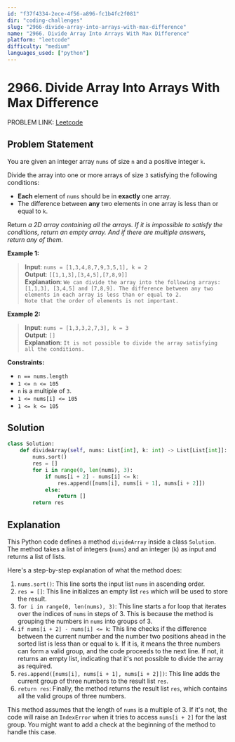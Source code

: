 ```yaml
---
id: "f37f4334-2ece-4f56-a896-fc1b4fc2f081"
dir: "coding-challenges"
slug: "2966-divide-array-into-arrays-with-max-difference"
name: "2966. Divide Array Into Arrays With Max Difference"
platform: "leetcode"
difficulty: "medium"
languages_used: ["python"]
---
```


# 2966. Divide Array Into Arrays With Max Difference

PROBLEM LINK: [Leetcode](https://leetcode.com/problems/divide-array-into-arrays-with-max-difference/)

## Problem Statement

You are given an integer array `nums` of size `n` and a positive integer `k`.

Divide the array into one or more arrays of size `3` satisfying the following conditions:

- **Each** element of `nums` should be in **exactly** one array.
- The difference between **any** two elements in one array is less than or equal to `k`.

Return *a 2D array containing all the arrays. If it is impossible to satisfy the conditions, return an empty array. And if there are multiple answers, return any of them.*

**Example 1:**

> **Input**: `nums = [1,3,4,8,7,9,3,5,1], k = 2`  
> **Output**: `[[1,1,3],[3,4,5],[7,8,9]]`  
> **Explanation**: `We can divide the array into the following arrays: [1,1,3], [3,4,5] and [7,8,9]. The difference between any two elements in each array is less than or equal to 2.`  
> `Note that the order of elements is not important.`

**Example 2:**

> **Input**: `nums = [1,3,3,2,7,3], k = 3`  
> **Output**: `[]`  
> **Explanation**: `It is not possible to divide the array satisfying all the conditions.`

**Constraints:**

- `n == nums.length`
- `1 <= n <= 105`
- `n` is a multiple of `3`.
- `1 <= nums[i] <= 105`
- `1 <= k <= 105`

## Solution

```python
class Solution:
    def divideArray(self, nums: List[int], k: int) -> List[List[int]]:
        nums.sort()
        res = []
        for i in range(0, len(nums), 3):
            if nums[i + 2] - nums[i] <= k:
                res.append([nums[i], nums[i + 1], nums[i + 2]])
            else:
                return []
        return res
```

## Explanation

This Python code defines a method `divideArray` inside a class `Solution`. The method takes a list of integers (`nums`) and an integer (`k`) as input and returns a list of lists.

Here's a step-by-step explanation of what the method does:

1. `nums.sort()`: This line sorts the input list `nums` in ascending order.
2. `res = []`: This line initializes an empty list `res` which will be used to store the result.
3. `for i in range(0, len(nums), 3)`: This line starts a for loop that iterates over the indices of `nums` in steps of 3. This is because the method is grouping the numbers in `nums` into groups of 3.
4. `if nums[i + 2] - nums[i] <= k`: This line checks if the difference between the current number and the number two positions ahead in the sorted list is less than or equal to `k`. If it is, it means the three numbers can form a valid group, and the code proceeds to the next line. If not, it returns an empty list, indicating that it's not possible to divide the array as required.
5. `res.append([nums[i], nums[i + 1], nums[i + 2]])`: This line adds the current group of three numbers to the result list `res`.
6. `return res`: Finally, the method returns the result list `res`, which contains all the valid groups of three numbers.

This method assumes that the length of `nums` is a multiple of 3. If it's not, the code will raise an `IndexError` when it tries to access `nums[i + 2]` for the last group. You might want to add a check at the beginning of the method to handle this case.
